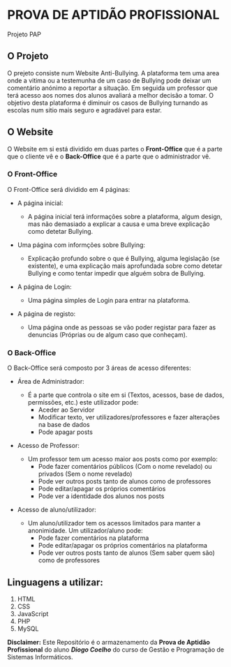 # PROVA DE APTIDÃO PROFISSIONAL
Projeto PAP


## O Projeto 

O prejeto consiste num Website Anti-Bullying. A plataforma tem uma area onde a vitima ou a testemunha de um caso de Bullying pode deixar um comentário anónimo a reportar a situação. 
Em seguida um professor que terá acesso aos nomes dos alunos avaliará a melhor decisão a tomar.
O objetivo desta plataforma é diminuir os casos de Bullying turnando as escolas num sitio mais seguro e agradável para estar.

## O Website
O Website em si está dividido em duas partes o **Front-Office** que é a parte que o cliente vê e o **Back-Office** que é a parte que o administrador vê.
### O Front-Office
O Front-Office será dividido em 4 páginas: 
- A página inicial:
  - A página inicial terá informações sobre a plataforma, algum design, mas não demasiado a explicar a causa e uma breve explicação como detetar Bullying.
   
- Uma página com informções sobre Bullying:
  - Explicação profundo sobre o que é Bullying, alguma legislação (se existente), e uma explicação mais aprofundada sobre como detetar Bullying e como tentar impedir que alguém sobra de Bullying.
  
- A página de Login:
  - Uma página simples de Login para entrar na plataforma.
  
- A página de registo:
  - Uma página onde as pessoas se vão poder registar para fazer as denuncias (Próprias ou de algum caso que conheçam).
### O Back-Office
O Back-Office será composto por 3 áreas de acesso diferentes:
- Área de Administrador:
  - É a parte que controla o site em si (Textos, acessos, base de dados, permissões, etc.) este utilizador pode:
    - Aceder ao Servidor
    - Modificar texto, ver utilizadores/professores e fazer alterações na base de dados
    - Pode apagar posts
    
- Acesso de Professor:
  - Um professor tem um acesso maior aos posts como por exemplo:
    -	Pode fazer comentários públicos (Com o nome revelado) ou privados (Sem o nome revelado)
    - Pode ver outros posts tanto de alunos como de professores
    - Pode editar/apagar os próprios comentários
    - Pode ver a identidade dos alunos nos posts

- Acesso de aluno/utilizador:
  - Um aluno/utilizador tem os acessos limitados para manter a anonimidade. Um utilizador/aluno pode:
    - Pode fazer comentários na plataforma
    - Pode editar/apagar os próprios comentários na plataforma
    - Pode ver outros posts tanto de alunos (Sem saber quem são) como de professores
  

## Linguagens a utilizar: 
1.	HTML
2.	CSS
3.	JavaScript
4.	PHP
5.	MySQL

**Disclaimer:** Este Repositório é o armazenamento da **Prova de Aptidão Profissional** do aluno ***Diogo Coelho*** do curso de Gestão e Programação de Sistemas Informáticos.

